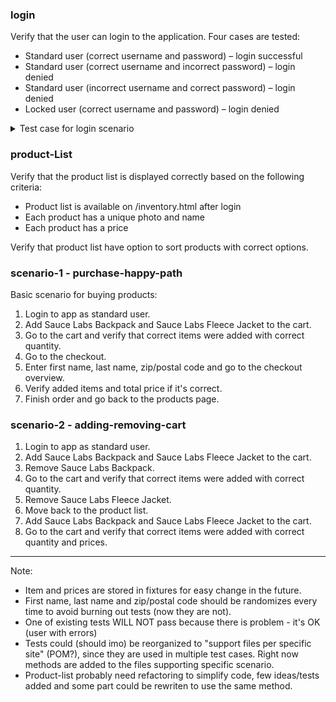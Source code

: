 ### login

Verify that the user can login to the application. Four cases are tested:

- Standard user (correct username and password) – login successful
- Standard user (correct username and incorrect password) – login denied
- Standard user (incorrect username and correct password) – login denied
- Locked user (correct username and password) – login denied

<details>
  <summary>Test case for login scenario</summary>

| Lp. | Step description| Expected result|
| --- | --- | --- |
| 0.  | Preconditions: <br>- User U1 with known login (e.g., "UserJohn"), password (e.g., "SuperPass") and access to website (user is not banned, doesn't have restriceted access etc.) exist. <br>- User U2 with known login (e.g., "UserLocked"), password (e.g., "LockPass") and locked access to system exist. | Preconditions are met.|
| 1.  | Open login page and enter correct username and password for user U1.| Username and password are entered, password is displayed as string of "\*" instead of visible characters.                                 |
| 2.  | Press "Login" button.| User is correctly logged to the system. Inventory view is displayed.|
| 3.  | Press menu button (located in the top-left corner).| Menu with "Logout" option is displayed.|
| 4.  | Press "Logout" button.| User is correctly logged out from the system. Login page is displayed correctly.|
| 5.  | Enter correct username but wrong password (e.g., "xxxx") for user U1.| Username and password are entered, password is displayed as string of "\*" instead of visible characters.|
| 6.  | Press "Login" button.| User is not logged to the system. Error message is displayed: "Epic sadface: Username and password do not match any user in this service" |
| 7.  | Reload page| Login page is visible, error message is no longer visible.|
| 8.  | Enter a username other than user U1 (e.g., "UserJenny") and enter the correct password for user U1 (note: the password does not correspond to the entered username).| Username and password are entered, password is displayed as string of "\*" instead of visible characters.|
| 9.  | Press "Login" button.| User is not logged to the system. Error message is displayed: "Epic sadface: Username and password do not match any user in this service" |
| 10. | Reload page| Login page is visible, error message is no longer visible.|
| 11. | Enter correct username and password for user U2.| Username and password are entered, password is displayed as string of "\*" instead of visible characters.                                 |
| 12. | Press "Login" button.| User is not logged to the system. Error message is displayed: "Epic sadface: Sorry, this user has been locked out."|

</details>

### product-List

Verify that the product list is displayed correctly based on the following criteria:

- Product list is available on /inventory.html after login
- Each product has a unique photo and name
- Each product has a price

Verify that product list have option to sort products with correct options.

### scenario-1 - purchase-happy-path

Basic scenario for buying products:

1. Login to app as standard user.
2. Add Sauce Labs Backpack and Sauce Labs Fleece Jacket to the cart.
3. Go to the cart and verify that correct items were added with correct quantity.
4. Go to the checkout.
5. Enter first name, last name, zip/postal code and go to the checkout overview.
6. Verify added items and total price if it's correct.
7. Finish order and go back to the products page.

### scenario-2 - adding-removing-cart

1. Login to app as standard user.
2. Add Sauce Labs Backpack and Sauce Labs Fleece Jacket to the cart.
3. Remove Sauce Labs Backpack.
4. Go to the cart and verify that correct items were added with correct quantity.
5. Remove Sauce Labs Fleece Jacket.
6. Move back to the product list.
7. Add Sauce Labs Backpack and Sauce Labs Fleece Jacket to the cart.
8. Go to the cart and verify that correct items were added with correct quantity and prices.

---

Note:

- Item and prices are stored in fixtures for easy change in the future.
- First name, last name and zip/postal code should be randomizes every time to avoid burning out tests (now they are not).
- One of existing tests WILL NOT pass because there is problem - it's OK (user with errors)
- Tests could (should imo) be reorganized to "support files per specific site" (POM?), since they are used in multiple test cases. Right now methods are added to the files supporting specific scenario.
- Product-list probably need refactoring to simplify code, few ideas/tests added and some part could be rewriten to use the same method.
